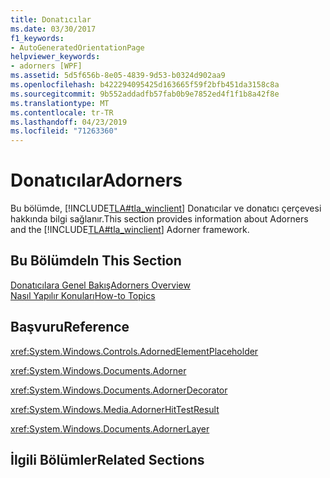 ```yaml
---
title: Donatıcılar
ms.date: 03/30/2017
f1_keywords:
- AutoGeneratedOrientationPage
helpviewer_keywords:
- adorners [WPF]
ms.assetid: 5d5f656b-8e05-4839-9d53-b0324d902aa9
ms.openlocfilehash: b422294095425d163665f59f2bfb451da3158c8a
ms.sourcegitcommit: 9b552addadfb57fab0b9e7852ed4f1f1b8a42f8e
ms.translationtype: MT
ms.contentlocale: tr-TR
ms.lasthandoff: 04/23/2019
ms.locfileid: "71263360"
---
```

# <a name="adorners"></a><span data-ttu-id="2b241-102">Donatıcılar</span><span class="sxs-lookup"><span data-stu-id="2b241-102">Adorners</span></span>
<span data-ttu-id="2b241-103">Bu bölümde, [!INCLUDE[TLA#tla_winclient](../../../../includes/tlasharptla-winclient-md.md)] Donatıcılar ve donatıcı çerçevesi hakkında bilgi sağlanır.</span><span class="sxs-lookup"><span data-stu-id="2b241-103">This section provides information about Adorners and the [!INCLUDE[TLA#tla_winclient](../../../../includes/tlasharptla-winclient-md.md)] Adorner framework.</span></span>  
  
## <a name="in-this-section"></a><span data-ttu-id="2b241-104">Bu Bölümde</span><span class="sxs-lookup"><span data-stu-id="2b241-104">In This Section</span></span>  
 [<span data-ttu-id="2b241-105">Donatıcılara Genel Bakış</span><span class="sxs-lookup"><span data-stu-id="2b241-105">Adorners Overview</span></span>](adorners-overview.md)  
 [<span data-ttu-id="2b241-106">Nasıl Yapılır Konuları</span><span class="sxs-lookup"><span data-stu-id="2b241-106">How-to Topics</span></span>](adorners-how-to-topics.md)  
  
## <a name="reference"></a><span data-ttu-id="2b241-107">Başvuru</span><span class="sxs-lookup"><span data-stu-id="2b241-107">Reference</span></span>  
 <xref:System.Windows.Controls.AdornedElementPlaceholder>  
  
 <xref:System.Windows.Documents.Adorner>  
  
 <xref:System.Windows.Documents.AdornerDecorator>  
  
 <xref:System.Windows.Media.AdornerHitTestResult>  
  
 <xref:System.Windows.Documents.AdornerLayer>  
  
## <a name="related-sections"></a><span data-ttu-id="2b241-108">İlgili Bölümler</span><span class="sxs-lookup"><span data-stu-id="2b241-108">Related Sections</span></span>
